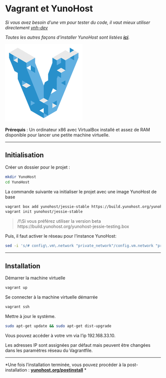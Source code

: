 # Vagrant et YunoHost

*Si vous avez besoin d’une vm pour tester du code, il vaut mieux utiliser directement [ynh-dev](https://github.com/yunohost/ynh-dev)*

*Toutes les autres façons d’installer YunoHost sont listées **[ici](/install_fr)**.*

<img src="/images/vagrant.png" width=250>

**Prérequis** : Un ordinateur x86 avec VirtualBox installé et assez de RAM disponible pour lancer une petite machine virtuelle.

---

## Initialisation

Créer un dossier pour le projet :
```bash
mkdir YunoHost
cd YunoHost
```

La commande suivante va initialiser le projet avec une image YunoHost de base
```bash
vagrant box add yunohost/jessie-stable https://build.yunohost.org/yunohost-jessie-stable.box --provider virtualbox
vagrant init yunohost/jessie-stable
```
<blockquote>
<span class="text-warning">/!\</span>Si vous préférez utiliser la version beta https://build.yunohost.org/yunohost-jessie-testing.box
</blockquote>

Puis, il faut activer le réseau pour l'instance YunoHost:
```bash
sed -i 's/# config\.vm\.network "private_network"/config.vm.network "private_network"/' Vagrantfile
```

---

## Installation

Démarrer la machine virtuelle
```bash
vagrant up
```

Se connecter à la machine virtuelle démarrée
```bash
vagrant ssh
```

Mettre à jour le système.
```bash
sudo apt-get update && sudo apt-get dist-upgrade
```

Vous pouvez accéder à votre vm via l’ip 192.168.33.10.

Les adresses IP sont assignées par défaut mais peuvent être changées dans les paramètres réseau du Vagrantfile.

---

*Une fois l’installation terminée, vous pouvez procéder à la post-installation : **[yunohost.org/postinstall](/postinstall_fr)** *



